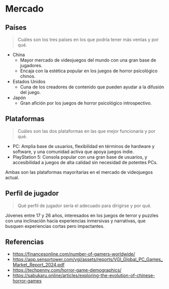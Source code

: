 # Mercado

## Países

> Cuáles son los tres países en los que podría tener más ventas y por qué.

- China
  - Mayor mercado de videojuegos del mundo con una gran base de jugadores.
  - Encaja con la estética popular en los juegos de horror psicológico chinos.
- Estados Unidos
  - Cuna de los creadores de contenido que pueden ayudar a la difusión del juego.
- Japón
  - Gran afición por los juegos de horror psicológico introspectivo.

## Plataformas

> Cuáles son las dos plataformas en las que mejor funcionaría y por qué.

- PC: Amplia base de usuarios, flexibilidad en términos de hardware y software, y una comunidad activa que apoya juegos indie.
- PlayStation 5: Consola popular con una gran base de usuarios, y accesibilidad a juegos de alta calidad sin necesidad de potentes PCs.

Ambas son las plataformas mayoritarias en el mercado de videojuegos actual.

## Perfil de jugador

> Qué perfil de jugador sería el adecuado para dirigirse y por qué.

Jóvenes entre 17 y 26 años, interesados en los juegos de terror y puzzles con una inclinación hacia experiencias inmersivas y narrativas, que busquen experiencias cortas pero impactantes.

## Referencias

- <https://financesonline.com/number-of-gamers-worldwide/>
- <https://app.sensortower.com/vgi/assets/reports/VGI_Global_PC_Games_Market_Report_2024.pdf>
- <https://techpenny.com/horror-game-demographics/>
- <https://sabukaru.online/articles/exploring-the-evolution-of-chinese-horror-games>
